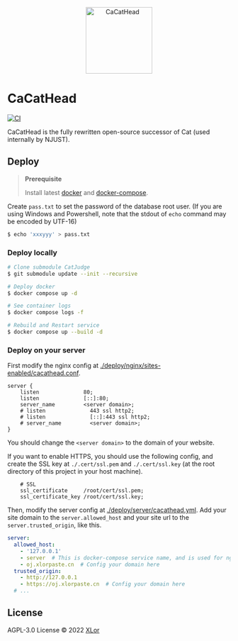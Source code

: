<p align="center">
  <img src="https://user-images.githubusercontent.com/30072175/199655609-e58c7e16-1cad-491e-be98-4033dba188f9.png" alt="CaCatHead" height="150">
</p>

# CaCatHead

[![CI](https://github.com/XLoJ/CaCatHead/actions/workflows/ci.yml/badge.svg)](https://github.com/XLoJ/CaCatHead/actions/workflows/ci.yml)

CaCatHead is the fully rewritten open-source successor of Cat (used internally by NJUST).

## Deploy

> **Prerequisite**
>
> Install latest [docker](https://www.docker.com/) and [docker-compose](https://docs.docker.com/compose/).

Create `pass.txt` to set the password of the database root user. (If you are using Windows and Powershell, note that the stdout of `echo` command may be encoded by UTF-16)

```bash
$ echo 'xxxyyy' > pass.txt
```

### Deploy locally

```bash
# Clone submodule CatJudge
$ git submodule update --init --recursive

# Deploy docker
$ docker compose up -d

# See container logs
$ docker compose logs -f

# Rebuild and Restart service
$ docker compose up --build -d
```

### Deploy on your server

First modify the nginx config at [./deploy/nginx/sites-enabled/cacathead.conf](./deploy/nginx/sites-enabled/cacathead.conf).

```nginx
server {
    listen              80;
    listen              [::]:80;
    server_name         <server domain>;
    # listen              443 ssl http2;
    # listen              [::]:443 ssl http2;
    # server_name         <server domain>;
}
```

You should change the `<server domain>` to the domain of your website.

If you want to enable HTTPS, you should use the following config, and create the SSL key at `./.cert/ssl.pem` and `./.cert/ssl.key` (at the root directory of this project in your host machine).

```nginx
    # SSL
    ssl_certificate     /root/cert/ssl.pem;
    ssl_certificate_key /root/cert/ssl.key;
```

Then, modify the server config at [./deploy/server/cacathead.yml](./deploy/server/cacathead.yml). Add your site domain to the `server.allowed_host` and your site url to the `server.trusted_origin`, like this.

```yaml
server:
  allowed_host:
    - '127.0.0.1'
    - server  # This is docker-compose service name, and is used for nginx
    - oj.xlorpaste.cn  # Config your domain here
  trusted_origin:
    - http://127.0.0.1
    - https://oj.xlorpaste.cn  # Config your domain here
  # ...
```

## License

AGPL-3.0 License © 2022 [XLor](https://github.com/yjl9903)
